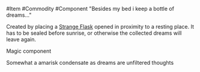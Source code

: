 ---
---

\#Item #Commodity #Component 
"Besides my bed i keep a bottle of dreams..."

Created by placing a [Strange Flask](Strange%20Flask.md) opened in proximity to a resting place. 
It has to be sealed before sunrise, or otherwise the collected dreams will leave again. 

Magic component

Somewhat a amarisk condensate as dreams are unfiltered thoughts
